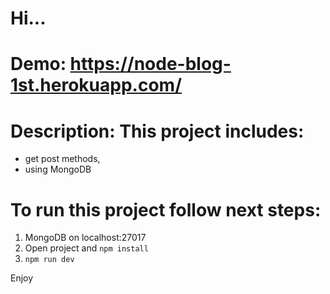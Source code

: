 # Hi...

# Demo: https://node-blog-1st.herokuapp.com/

# Description: This project includes:
- get post methods,
- using MongoDB

# To run this project follow next steps:

1. MongoDB on localhost:27017
2. Open project and `npm install`
3. `npm run dev`

Enjoy
